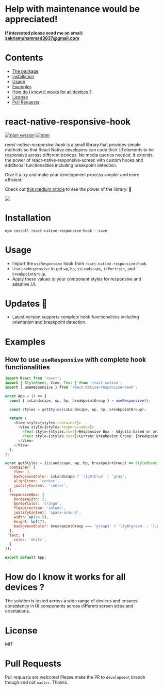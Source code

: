 # Help with maintenance would be appreciated!
#### If interested please send me an email: zakriamuhammad3637@gmail.com

# Contents
* [The package](#react-native-responsive-hook)
* [Installation](#installation)
* [Usage](#usage)
* [Examples](#examples)
* [How do I know it works for all devices ?](#example)
* [License](#license)
* [Pull Requests](#pull)

# react-native-responsive-hook

[![npm version](https://badge.fury.io/js/react-native-responsive-hook.svg)](https://www.npmjs.com/package/react-native-responsive-hook)
[![npm](https://img.shields.io/npm/dm/react-native-responsive-hook.svg)]()

<i>react-native-responsive-hook</i> is a small library that provides simple methods so that React Native developers can code their UI elements to be responsive across different devices. No media queries needed. It extends the power of react-native-responsive-screen with custom hooks and additional functionalities including breakpoint detection.

Give it a try and make your development process simpler and more efficient!

Check out [this medium article](https://medium.com/react-native-training/build-responsive-react-native-views-for-any-device-and-support-orientation-change-1c8beba5bc23) to see the power of the library! 🚀

<img src="https://cdn-images-1.medium.com/max/800/1*BWpx3uRPlWByahoXA6M-BQ.jpeg" />

# Installation

`npm install react-native-responsive-hook --save`

# Usage
* Import the `useResponsive` hook from `react-native-responsive-hook`.
* Use `useResponsive` to get `wp`, `hp`, `isLandscape`, `isPortrait`, and `breakpointGroup`.
* Apply these values to your component styles for responsive and adaptive UI.

# Updates 🚀
* Latest version supports complete hook functionalities including orientation and breakpoint detection.

# Examples

## How to use `useResponsive` with complete hook functionalities

```javascript
import React from 'react';
import { StyleSheet, View, Text } from 'react-native';
import { useResponsive } from 'react-native-responsive-hook';

const App = () => {
  const { isLandscape, wp, hp, breakpointGroup } = useResponsive();

  const styles = getStyles(isLandscape, wp, hp, breakpointGroup);

  return (
    <View style={styles.container}>
      <View style={styles.responsiveBox}>
        <Text style={styles.text}>Responsive Box - Adjusts based on orientation and screen size.</Text>
        <Text style={styles.text}>Current Breakpoint Group: {breakpointGroup}</Text>
      </View>
    </View>
  );
};

const getStyles = (isLandscape, wp, hp, breakpointGroup) => StyleSheet.create({
  container: {
    flex: 1,
    backgroundColor: isLandscape ? 'lightblue' : 'gray',
    alignItems: 'center',
    justifyContent: 'center',
  },
  responsiveBox: {
    borderWidth: 2,
    borderColor: 'orange',
    flexDirection: 'column',
    justifyContent: 'space-around',
    width: wp(84.5),
    height: hp(17),
    backgroundColor: breakpointGroup === 'group1' ? 'lightgreen' : 'lightcoral'
  },
  text: {
    color: 'white',
  }
});

export default App;
```

# How do I know it works for all devices ?

The solution is tested across a wide range of devices and ensures consistency in UI components across different screen sizes and orientations.

# License

MIT

# Pull Requests

Pull requests are welcome! Please make the PR to `development` branch though and not `master`. Thanks.
```